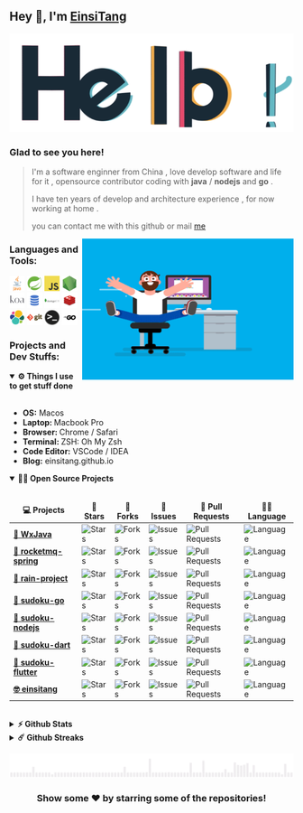 ## Hey 👋, I'm [EinsiTang](https://github.com/einsitang)


![](gifs/hello.gif)


### Glad to see you here! &nbsp;

> I'm a software enginner from China , love develop software and life for it , opensource contributor coding with **java** / **nodejs** and **go** .
> 
> I have ten years of develop and architecture experience , for now working at home .
> 
> you can contact me with this github or mail [me](mailto:my-tangjianbin@163.com)

<img align="right" height="250" width="375" alt="" src="https://raw.githubusercontent.com/einsitang/einsitang/master/gifs/coder.gif" />


### Languages and Tools:

<code><img height="27" src="https://raw.githubusercontent.com/github/explore/main/topics/java/java.png" alt="java"></code>
<code><img height="27" src="https://raw.githubusercontent.com/github/explore/main/topics/spring/spring.png" alt="spring"></code>
<code><img height="27" src="https://raw.githubusercontent.com/github/explore/main/topics/javascript/javascript.png" alt="javascript"></code>
<code><img height="27" src="https://raw.githubusercontent.com/github/explore/main/topics/nodejs/nodejs.png" alt="nodejs"></code>
<code><img height="27" src="https://raw.githubusercontent.com/github/explore/main/topics/koa/koa.png" alt="koa"></code>
<code><img height="27" src="https://raw.githubusercontent.com/github/explore/main/topics/sql/sql.png" alt="sql"></code>
<code><img height="27" src="https://raw.githubusercontent.com/github/explore/main/topics/mongodb/mongodb.png" alt="mongodb"></code>
<code><img height="27" src="https://raw.githubusercontent.com/github/explore/main/topics/redis/redis.png" alt="redis"></code>
<code><img height="27" src="https://raw.githubusercontent.com/github/explore/main/topics/elasticsearch/elasticsearch.png" alt="es"></code>
<code><img height="27" src="https://raw.githubusercontent.com/github/explore/main/topics/git/git.png" alt="git"></code>
<code><img height="27" src="https://raw.githubusercontent.com/github/explore/main/topics/terminal/terminal.png" alt="terminal"></code>
<code><img height="27" src="https://raw.githubusercontent.com/github/explore/main/topics/go/go.png" alt="go"></code>


### Projects and Dev Stuffs:

<details open>	
  <br />
  <summary><b>⚙️ Things I use to get stuff done</b></summary>
  	<ul>
  	    <li><b>OS:</b> Macos </li>
	    <li><b>Laptop: </b> Macbook Pro</li>
  	    <li><b>Browser: </b> Chrome / Safari</li>
	    <li><b>Terminal: </b> ZSH: Oh My Zsh </li>
	    <li><b>Code Editor:</b> VSCode / IDEA</li>
	    <li><b>Blog:</b> einsitang.github.io </li>
	</ul>	
</details>

<details open>
  <summary><b>🧑‍🚀 Open Source Projects</b></summary>

  <br />
  <table>
    <thead align="center">
      <tr border: none;>
        <td><b>💻 Projects</b></td>
        <td><b>🌟 Stars</b></td>
        <td><b>🍴 Forks</b></td>
        <td><b>🐛 Issues</b></td>
        <td><b>🔔 Pull Requests</b></td>
        <td><b>👨‍💻 Language</b></td>
      </tr>
    </thead>
    <tbody>
      <tr>
	      <td><a href="https://github.com/Wechat-Group/WxJava"><b>🚀 WxJava</b></a></td>
        <td><img alt="Stars" src="https://img.shields.io/github/stars/Wechat-Group/WxJava?style=flat-square&labelColor=343b41"/></td>
        <td><img alt="Forks" src="https://img.shields.io/github/forks/Wechat-Group/WxJava?style=flat-square&labelColor=343b41"/></td>
        <td><img alt="Issues" src="https://img.shields.io/github/issues/Wechat-Group/WxJava?style=flat-square"/></td>
        <td><img alt="Pull Requests" src="https://img.shields.io/github/issues-pr/Wechat-Group/WxJava?style=flat-square"/></td>
        <td><img alt="Language" src="https://img.shields.io/github/languages/top/Wechat-Group/WxJava?style=flat-square"/></td>
      </tr>
      <tr>
	      <td><a href="https://github.com/apache/rocketmq-spring"><b>🚀 rocketmq-spring</b></a></td>
        <td><img alt="Stars" src="https://img.shields.io/github/stars/apache/rocketmq-spring?style=flat-square&labelColor=343b41"/></td>
        <td><img alt="Forks" src="https://img.shields.io/github/forks/apache/rocketmq-spring?style=flat-square&labelColor=343b41"/></td>
        <td><img alt="Issues" src="https://img.shields.io/github/issues/apache/rocketmq-spring?style=flat-square"/></td>
        <td><img alt="Pull Requests" src="https://img.shields.io/github/issues-pr/apache/rocketmq-spring?style=flat-square"/></td>
        <td><img alt="Language" src="https://img.shields.io/github/languages/top/apache/rocketmq-spring?label=javascript&style=flat-square"/></td>
      </tr>
      <tr>
	      <td><a href="https://github.com/einsitang/rain"><b>🚀 rain-project</b></a></td>
        <td><img alt="Stars" src="https://img.shields.io/github/stars/einsitang/rain?style=flat-square&labelColor=343b41"/></td>
        <td><img alt="Forks" src="https://img.shields.io/github/forks/einsitang/rain?style=flat-square&labelColor=343b41"/></td>
        <td><img alt="Issues" src="https://img.shields.io/github/issues/einsitang/rain?style=flat-square"/></td>
        <td><img alt="Pull Requests" src="https://img.shields.io/github/issues-pr/einsitang/rain?style=flat-square"/></td>
        <td><img alt="Language" src="https://img.shields.io/github/languages/top/einsitang/rain?style=flat-square"/></td> 
      </tr>
      <tr>
	      <td><a href="https://github.com/einsitang/sudoku-go"><b>🚀 sudoku-go</b></a></td>
        <td><img alt="Stars" src="https://img.shields.io/github/stars/einsitang/sudoku-go?style=flat-square&labelColor=343b41"/></td>
        <td><img alt="Forks" src="https://img.shields.io/github/forks/einsitang/sudoku-go?style=flat-square&labelColor=343b41"/></td>
        <td><img alt="Issues" src="https://img.shields.io/github/issues/einsitang/sudoku-go?style=flat-square"/></td>
        <td><img alt="Pull Requests" src="https://img.shields.io/github/issues-pr/einsitang/sudoku-go?style=flat-square"/></td>
        <td><img alt="Language" src="https://img.shields.io/github/languages/top/einsitang/sudoku-go?style=flat-square"/></td> 
      </tr>
      <tr>
	      <td><a href="https://github.com/einsitang/sudoku-nodejs"><b>🚀 sudoku-nodejs</b></a></td>
        <td><img alt="Stars" src="https://img.shields.io/github/stars/einsitang/sudoku-nodejs?style=flat-square&labelColor=343b41"/></td>
        <td><img alt="Forks" src="https://img.shields.io/github/forks/einsitang/sudoku-nodejs?style=flat-square&labelColor=343b41"/></td>
        <td><img alt="Issues" src="https://img.shields.io/github/issues/einsitang/sudoku-nodejs?style=flat-square"/></td>
        <td><img alt="Pull Requests" src="https://img.shields.io/github/issues-pr/einsitang/sudoku-nodejs?style=flat-square"/></td>
        <td><img alt="Language" src="https://img.shields.io/github/languages/top/einsitang/sudoku-nodejs?style=flat-square"/></td> 
      </tr>
      <tr>
	      <td><a href="https://github.com/einsitang/sudoku-dart"><b>🚀 sudoku-dart</b></a></td>
        <td><img alt="Stars" src="https://img.shields.io/github/stars/einsitang/sudoku-dart?style=flat-square&labelColor=343b41"/></td>
        <td><img alt="Forks" src="https://img.shields.io/github/forks/einsitang/sudoku-dart?style=flat-square&labelColor=343b41"/></td>
        <td><img alt="Issues" src="https://img.shields.io/github/issues/einsitang/sudoku-dart?style=flat-square"/></td>
        <td><img alt="Pull Requests" src="https://img.shields.io/github/issues-pr/einsitang/sudoku-dart?style=flat-square"/></td>
        <td><img alt="Language" src="https://img.shields.io/github/languages/top/einsitang/sudoku-dart?style=flat-square"/></td> 
      </tr>
      <tr>
	      <td><a href="https://github.com/einsitang/sudoku-flutter"><b>🚀 sudoku-flutter</b></a></td>
        <td><img alt="Stars" src="https://img.shields.io/github/stars/einsitang/sudoku-flutter?style=flat-square&labelColor=343b41"/></td>
        <td><img alt="Forks" src="https://img.shields.io/github/forks/einsitang/sudoku-flutter?style=flat-square&labelColor=343b41"/></td>
        <td><img alt="Issues" src="https://img.shields.io/github/issues/einsitang/sudoku-flutter?style=flat-square"/></td>
        <td><img alt="Pull Requests" src="https://img.shields.io/github/issues-pr/einsitang/sudoku-flutter?style=flat-square"/></td>
        <td><img alt="Language" src="https://img.shields.io/github/languages/top/einsitang/sudoku-flutter?style=flat-square"/></td> 
      </tr>
      <tr>
	      <td><a href="https://github.com/einsitang/einsitang"><b>🤓 einsitang</b></a></td>
        <td><img alt="Stars" src="https://img.shields.io/github/stars/einsitang/einsitang?style=flat-square&labelColor=343b41"/></td>
        <td><img alt="Forks" src="https://img.shields.io/github/forks/einsitang/einsitang?style=flat-square&labelColor=343b41"/></td>
        <td><img alt="Issues" src="https://img.shields.io/github/issues/einsitang/einsitang?style=flat-square"/></td>
        <td><img alt="Pull Requests" src="https://img.shields.io/github/issues-pr/einsitang/einsitang?style=flat-square"/></td>
        <td><img alt="Language" src="https://img.shields.io/badge/markdown-100%25-blue?style=flat-square"/></td> 
      </tr>
    </tbody>
  </table>
  <br />
</details>

<details>	
  <summary><b>⚡ Github Stats</b></summary>

  <br />
  <img height="180em" src="https://github-readme-stats.vercel.app/api?username=einsitang&show_icons=true&hide_border=true&&count_private=true&include_all_commits=true" />
  <img height="180em" src="https://github-readme-stats.vercel.app/api/top-langs/?username=einsitang&exclude_repo=KNN-Image-Classification&show_icons=true&hide_border=true&layout=compact&langs_count=8"/>
</details>

<details>	
  <summary><b>☄️ Github Streaks</b></summary>

  <br />
  <img height="180em" src="https://github-readme-streak-stats.herokuapp.com/?user=einsitang&hide_border=true" />
</details>


![](gifs/bars.gif)

<div align="center">

### Show some ❤️ by starring some of the repositories!

</div>

